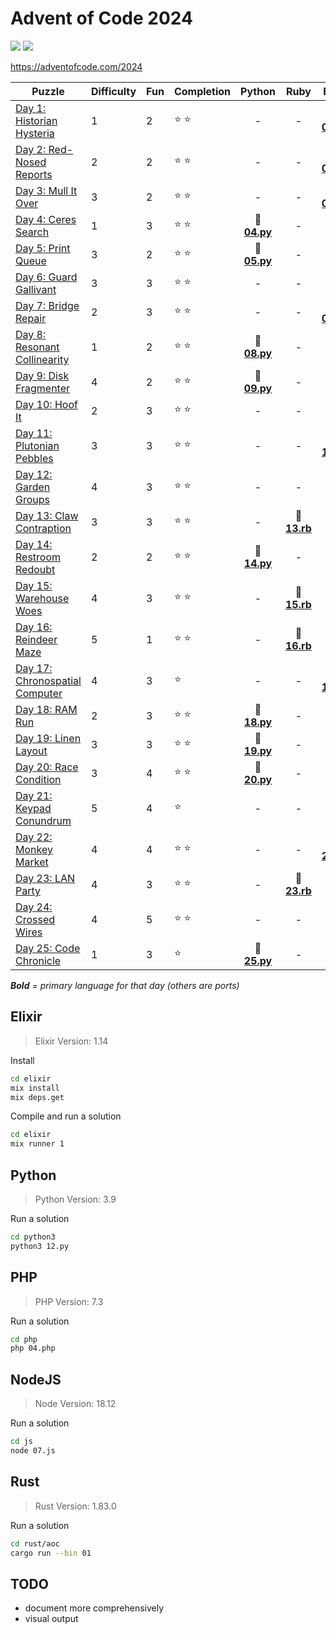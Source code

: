 # Advent of Code 2024

![](https://img.shields.io/badge/days%20completed-23-red) ![](https://img.shields.io/badge/stars%20⭐-47-yellow)

https://adventofcode.com/2024

| Puzzle | Difficulty | Fun | Completion | Python | Ruby | Elixir | PHP | JS | other |
|--------|------------|-----|------------|:------:|:----:|:------:|:---:|:--:|:-----:|
| [Day 1: Historian Hysteria](https://adventofcode.com/2024/day/1) | 1 | 2 | :star: :star: | - | - | :heart_decoration: **[01.ex](elixir/01.ex)** | - | - | :registered: [01.rs](rust/01.rs) |
| [Day 2: Red-Nosed Reports](https://adventofcode.com/2024/day/2) | 2 | 2 | :star: :star: | - | - | :heart_decoration: **[02.ex](elixir/02.ex)** | - | - | :registered: [02.rs](rust/02.rs) |
| [Day 3: Mull It Over](https://adventofcode.com/2024/day/3) | 3 | 2 | :star: :star: | - | - | :heart_decoration: **[03.ex](elixir/03.ex)** | - | - | - |
| [Day 4: Ceres Search](https://adventofcode.com/2024/day/4) | 1 | 3 | :star: :star: | :snake: **[04.py](python/04.py)** | - | - | - | - | :registered: [04.rs](rust/04.rs) |
| [Day 5: Print Queue](https://adventofcode.com/2024/day/5) | 3 | 2 | :star: :star: | :snake: **[05.py](python/05.py)** | - | - | - | - | - |
| [Day 6: Guard Gallivant](https://adventofcode.com/2024/day/6) | 3 | 3 | :star: :star: | - | - | - | - | :jack_o_lantern: **[06.js](js/06.js)** | - |
| [Day 7: Bridge Repair](https://adventofcode.com/2024/day/7) | 2 | 3 | :star: :star: | - | - | :heart_decoration: **[07.ex](elixir/07.ex)** | - | - | - |
| [Day 8: Resonant Collinearity](https://adventofcode.com/2024/day/8) | 1 | 2 | :star: :star: | :snake: **[08.py](python/08.py)** | - | - | - | - | :registered: [08.rs](rust/08.rs) |
| [Day 9: Disk Fragmenter](https://adventofcode.com/2024/day/9) | 4 | 2 | :star: :star: | :snake: **[09.py](python/09.py)** | - | - | - | - | - |
| [Day 10: Hoof It](https://adventofcode.com/2024/day/10) | 2 | 3 | :star: :star: | - | - | - | - | :jack_o_lantern: **[10.js](js/10.js)** | - |
| [Day 11: Plutonian Pebbles](https://adventofcode.com/2024/day/11) | 3 | 3 | :star: :star: | - | - | :heart_decoration: **[11.ex](elixir/11.ex)** | - | - | - |
| [Day 12: Garden Groups](https://adventofcode.com/2024/day/12) | 4 | 3 | :star: :star: | - | - | - | - | :jack_o_lantern: **[12.js](js/12.js)** | - |
| [Day 13: Claw Contraption](https://adventofcode.com/2024/day/13) | 3 | 3 | :star: :star: | - | :rotating_light: **[13.rb](ruby/13.rb)** | - | - | - | :registered: [13.rs](rust/13.rs) |
| [Day 14: Restroom Redoubt](https://adventofcode.com/2024/day/14) | 2 | 2 | :star: :star: | :snake: **[14.py](python/14.py)** | - | - | - | - | - |
| [Day 15: Warehouse Woes](https://adventofcode.com/2024/day/15) | 4 | 3 | :star: :star: | - | :rotating_light: **[15.rb](ruby/15.rb)** | - | - | - | - |
| [Day 16: Reindeer Maze](https://adventofcode.com/2024/day/16) | 5 | 1 | :star: :star: | - | :rotating_light: **[16.rb](ruby/16.rb)** | - | - | - | - |
| [Day 17: Chronospatial Computer](https://adventofcode.com/2024/day/17) | 4 | 3 | :star: | - |  - | :heart_decoration: **[17.ex](elixir/17.ex)** | - | - | - |
| [Day 18: RAM Run](https://adventofcode.com/2024/day/18) | 2 | 3 | :star: :star: | :snake: **[18.py](python/18.py)** |  - | - | - | - | - |
| [Day 19: Linen Layout](https://adventofcode.com/2024/day/19) | 3 | 3 | :star: :star: | :snake: **[19.py](python/19.py)** |  - | - | - | - | - |
| [Day 20: Race Condition](https://adventofcode.com/2024/day/20) | 3 | 4 | :star: :star: | :snake: **[20.py](python/20.py)** |  - | - | - | - | - |
| [Day 21: Keypad Conundrum](https://adventofcode.com/2024/day/21) | 5 | 4 | :star: | - | - | - | - | :jack_o_lantern: **[21.js](js/21.js)** | - |
| [Day 22: Monkey Market](https://adventofcode.com/2024/day/22) | 4 | 4 | :star: :star: | - | - | :heart_decoration: **[22.ex](elixir/22.ex)** | - | - | - |
| [Day 23: LAN Party](https://adventofcode.com/2024/day/23) | 4 | 3 | :star: :star: | - | :rotating_light: **[23.rb](ruby/23.rb)** | -| - | - | - |
| [Day 24: Crossed Wires](https://adventofcode.com/2024/day/24) | 4 | 5 | :star: :star: | - | - | -| - | :jack_o_lantern: **[24.js](js/24.js)** | - |
| [Day 25: Code Chronicle](https://adventofcode.com/2024/day/25) | 1 | 3 | :star: | :snake: **[25.py](python/25.py)** | - | - | - | - | - |

_**Bold** = primary language for that day (others are ports)_

## Elixir

> Elixir Version: 1.14

Install

```sh
cd elixir
mix install
mix deps.get
```

Compile and run a solution

```sh
cd elixir
mix runner 1
```


## Python

> Python Version: 3.9

Run a solution

```sh
cd python3
python3 12.py
```

## PHP

> PHP Version: 7.3

Run a solution

```sh
cd php
php 04.php
```

## NodeJS

> Node Version: 18.12

Run a solution

```sh
cd js
node 07.js
```

## Rust

> Rust Version: 1.83.0

Run a solution

```sh
cd rust/aoc
cargo run --bin 01
```

## TODO

- document more comprehensively
- visual output
